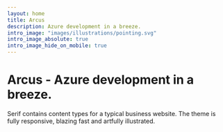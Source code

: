```yaml
---
layout: home
title: Arcus
description: Azure development in a breeze.
intro_image: "images/illustrations/pointing.svg"
intro_image_absolute: true
intro_image_hide_on_mobile: true
---
```


# Arcus - Azure development in a breeze.

Serif contains content types for a typical business website. The theme is fully responsive, blazing fast and artfully illustrated.
